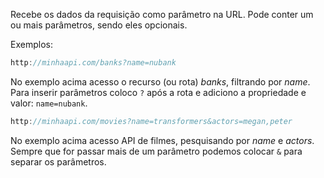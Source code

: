 Recebe os dados da requisição como parâmetro na URL.
Pode conter um ou mais parâmetros, sendo eles opcionais.

Exemplos:
```js
http://minhaapi.com/banks?name=nubank
```

No exemplo acima acesso o recurso (ou rota) _banks_, filtrando por _name_. Para inserir parâmetros coloco `?` após a rota e adiciono a propriedade e valor: `name=nubank`.

```js
http://minhaapi.com/movies?name=transformers&actors=megan,peter
```

No exemplo acima acesso API de filmes, pesquisando por _name_ e _actors_. Sempre que for passar mais de um parâmetro podemos colocar `&` para separar os parâmetros.